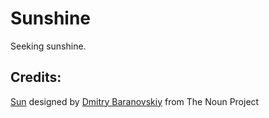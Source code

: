 # Sunshine

Seeking sunshine.

## Credits:
<a href="http://thenounproject.com/noun/sun/#icon-No5061" target="_blank">Sun</a> designed by <a href="http://thenounproject.com/DmitryBaranovskiy" target="_blank">Dmitry Baranovskiy</a> from The Noun Project